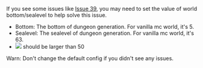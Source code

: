 If you see some issues like [Issue 39](https://github.com/OhTheDungeon/OhTheDungeon/issues/39), you may need to set the value of world bottom/sealevel to help solve this issue.

- Bottom: The bottom of dungeon generation. For vanilla mc world, it's 5.
- Sealevel: The sealevel of dungeon generation. For vanilla mc world, it's 63.
- <img src="https://render.githubusercontent.com/render/math?math=Sealevel - Bottom"> should be larger than 50


Warn: Don't change the default config if you didn't see any issues.
